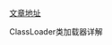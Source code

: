 [文章地址](https://yq1ng.github.io/z_post/Java%E5%8F%8D%E5%BA%8F%E5%88%97%E5%8C%96%E6%BC%8F%E6%B4%9E-%E4%BA%8C-ClassLoader-%E7%B1%BB%E5%8A%A0%E8%BD%BD%E5%99%A8/#more)  

ClassLoader类加载器详解
